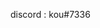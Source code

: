  discord : kou#7336




<!---
TheKiller150306/TheKiller150306 is a ✨ special ✨ repository because its `README.md` (this file) appears on your GitHub profile.
You can click the Preview link to take a look at your changes.
--->
